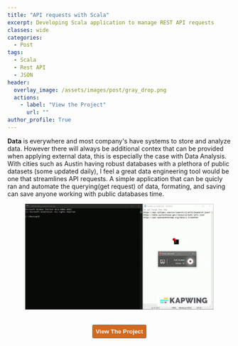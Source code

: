 ```yaml
---
title: "API requests with Scala"
excerpt: Developing Scala application to manage REST API requests 
classes: wide
categories:
  - Post
tags:
  - Scala
  - Rest API
  - JSON
header:
  overlay_image: /assets/images/post/gray_drop.png
  actions:
    - label: "View the Project" 
      url: ""
author_profile: True 
---
```


<b>Data</b> is everywhere and most company's have systems to store and analyze data. However there will always be additional contex that can be provided when applying external data, this is especially the case with Data Analysis.
With cities such as Austin having robust databases with a plethora of public datasets (some updated daily), I feel a great data engineering tool would be one that streamlines API requests. 
A simple application that can be quicly ran and automate the querying(get request) of data, formating, and saving can save anyone working with public databases time. 

<div class="notice">
<figure>
  <a href="/assets/video/scala_api_vid.gif"><img src="/assets/video/scala_api_vid.gif"></a>
</figure>
  </div>
  
  
<!--[recordind]-->

<!--[future upates]-->

<br>
<div style="text-align: center; text-shadow: 3px 3px;"><a href=" "><button style="color:#FFFFFF; background-color:#D2691E; border: 1px solid gray; padding: 7px; border-radius: 3px;" type="button"
onMouseOver="this.style.color='#4787F0'"
   onMouseOut="this.style.color='#FFFFFF'"><b>View The Project</b></button></a></div>





  






